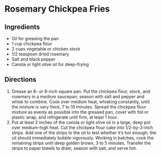 # Rosemary Chickpea Fries

## Ingredients
* Oil for greasing the pan 
* 1 cup chickpea flour 
* 2 cups vegetable or chicken stock 
* 1/2 teaspoon dried rosemary 
* Salt and black pepper 
* Canola or light olive oil for deep-frying

## Directions
1. Grease an 8- or 9-inch square pan. Put the chickpea flour, stock, and rosemary in a medium saucepan; season with salt and pepper and whisk to combine. Cook over medium heat, whisking constantly, until the mixture is very thick, 7 to 10 minutes. Spread the chickpea flour mixture as evenly as possible into the greased pan, cover with foil or plastic wrap, and refrigerate until firm, at least 1 hour.
2. Put at least 2 inches of the canola or light olive oil in a large, deep pot over medium-high heat. Cut the chickpea flour cake into 1/2-by-3-inch strips. Add one of the strips to the oil to test whether it’s hot enough; the oil should immediately bubble vigorously. Working in batches, cook the remaining strips until deep golden brown, 3 to 5 minutes. Transfer the strips to paper towels to drain, season with salt, and serve hot.
